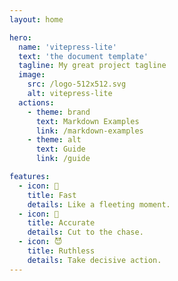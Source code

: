 ```yaml
---
layout: home

hero:
  name: 'vitepress-lite'
  text: 'the document template'
  tagline: My great project tagline
  image:
    src: /logo-512x512.svg
    alt: vitepress-lite
  actions:
    - theme: brand
      text: Markdown Examples
      link: /markdown-examples
    - theme: alt
      text: Guide
      link: /guide

features:
  - icon: 🚀
    title: Fast
    details: Like a fleeting moment.
  - icon: 🎯
    title: Accurate
    details: Cut to the chase.
  - icon: 😈
    title: Ruthless
    details: Take decisive action.
---
```


